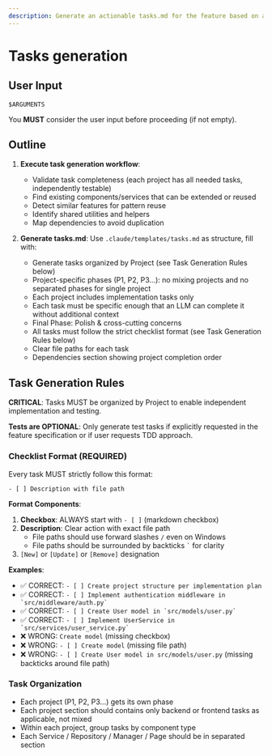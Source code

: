 ```yaml
---
description: Generate an actionable tasks.md for the feature based on available design artifacts.
---
```


# Tasks generation

## User Input

```text
$ARGUMENTS
```

You **MUST** consider the user input before proceeding (if not empty).

## Outline

1. **Execute task generation workflow**:
   - Validate task completeness (each project has all needed tasks, independently testable)
   - Find existing components/services that can be extended or reused
   - Detect similar features for pattern reuse
   - Identify shared utilities and helpers
   - Map dependencies to avoid duplication

2. **Generate tasks.md**: Use `.claude/templates/tasks.md` as structure, fill with:
   - Generate tasks organized by Project (see Task Generation Rules below)
   - Project-specific phases (P1, P2, P3...): no mixing projects and no separated phases for single project
   - Each project includes implementation tasks only
   - Each task must be specific enough that an LLM can complete it without additional context
   - Final Phase: Polish & cross-cutting concerns
   - All tasks must follow the strict checklist format (see Task Generation Rules below)
   - Clear file paths for each task
   - Dependencies section showing project completion order

## Task Generation Rules

**CRITICAL**: Tasks MUST be organized by Project to enable independent implementation and testing.

**Tests are OPTIONAL**: Only generate test tasks if explicitly requested in the feature specification or if user requests TDD approach.

### Checklist Format (REQUIRED)

Every task MUST strictly follow this format:

```text
- [ ] Description with file path
```

**Format Components**:

1. **Checkbox**: ALWAYS start with `- [ ]` (markdown checkbox)
2. **Description**: Clear action with exact file path
   - File paths should use forward slashes `/` even on Windows
   - File paths should be surrounded by backticks `` ` `` for clarity
3. `[New]` or `[Update]` or `[Remove]` designation

**Examples**:

- ✅ CORRECT: `- [ ] Create project structure per implementation plan`
- ✅ CORRECT: ``- [ ] Implement authentication middleware in `src/middleware/auth.py` ``
- ✅ CORRECT: ``- [ ] Create User model in `src/models/user.py` ``
- ✅ CORRECT: ``- [ ] Implement UserService in `src/services/user_service.py` ``
- ❌ WRONG: `Create model` (missing checkbox)
- ❌ WRONG: `- [ ] Create model` (missing file path)
- ❌ WRONG: `- [ ] Create User model in src/models/user.py` (missing backticks around file path)

### Task Organization

- Each project (P1, P2, P3...) gets its own phase
- Each project section should contains only backend or frontend tasks as applicable, not mixed
- Within each project, group tasks by component type
- Each Service / Repository / Manager / Page should be in separated section
